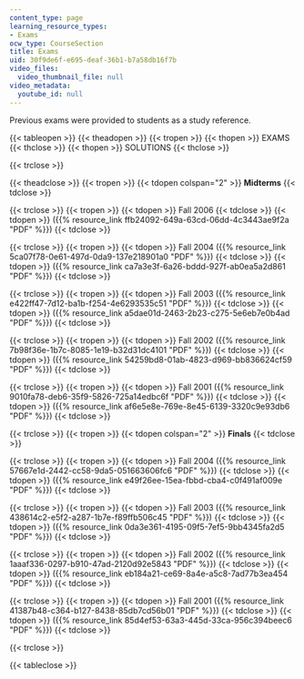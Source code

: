 ```yaml
---
content_type: page
learning_resource_types:
- Exams
ocw_type: CourseSection
title: Exams
uid: 30f9de6f-e695-deaf-36b1-b7a58db16f7b
video_files:
  video_thumbnail_file: null
video_metadata:
  youtube_id: null
---
```


Previous exams were provided to students as a study reference.

{{< tableopen >}}
{{< theadopen >}}
{{< tropen >}}
{{< thopen >}}
EXAMS
{{< thclose >}}
{{< thopen >}}
SOLUTIONS
{{< thclose >}}

{{< trclose >}}

{{< theadclose >}}
{{< tropen >}}
{{< tdopen colspan="2" >}}
**Midterms**
{{< tdclose >}}

{{< trclose >}}
{{< tropen >}}
{{< tdopen >}}
Fall 2006
{{< tdclose >}}
{{< tdopen >}}
({{% resource_link ffb24092-649a-63cd-06dd-4c3443ae9f2a "PDF" %}})
{{< tdclose >}}

{{< trclose >}}
{{< tropen >}}
{{< tdopen >}}
Fall 2004 ({{% resource_link 5ca07f78-0e61-497d-0da9-137e218901a0 "PDF" %}})
{{< tdclose >}}
{{< tdopen >}}
({{% resource_link ca7a3e3f-6a26-bddd-927f-ab0ea5a2d861 "PDF" %}})
{{< tdclose >}}

{{< trclose >}}
{{< tropen >}}
{{< tdopen >}}
Fall 2003 ({{% resource_link e422ff47-7d12-ba1b-f254-4e6293535c51 "PDF" %}})
{{< tdclose >}}
{{< tdopen >}}
({{% resource_link a5dae01d-2463-2b23-c275-5e6eb7e0b4ad "PDF" %}})
{{< tdclose >}}

{{< trclose >}}
{{< tropen >}}
{{< tdopen >}}
Fall 2002 ({{% resource_link 7b98f36e-1b7c-8085-1e19-b32d31dc4101 "PDF" %}})
{{< tdclose >}}
{{< tdopen >}}
({{% resource_link 54259bd8-01ab-4823-d969-bb836624cf59 "PDF" %}})
{{< tdclose >}}

{{< trclose >}}
{{< tropen >}}
{{< tdopen >}}
Fall 2001 ({{% resource_link 9010fa78-deb6-35f9-5826-725a14edbc6f "PDF" %}})
{{< tdclose >}}
{{< tdopen >}}
({{% resource_link af6e5e8e-769e-8e45-6139-3320c9e93db6 "PDF" %}})
{{< tdclose >}}

{{< trclose >}}
{{< tropen >}}
{{< tdopen colspan="2" >}}
**Finals**
{{< tdclose >}}

{{< trclose >}}
{{< tropen >}}
{{< tdopen >}}
Fall 2004 ({{% resource_link 57667e1d-2442-cc58-9da5-051663606fc6 "PDF" %}})
{{< tdclose >}}
{{< tdopen >}}
({{% resource_link e49f26ee-15ea-fbbd-cba4-c0f491af009e "PDF" %}})
{{< tdclose >}}

{{< trclose >}}
{{< tropen >}}
{{< tdopen >}}
Fall 2003 ({{% resource_link 438614c2-e5f2-a287-1b7e-f89ffb506c45 "PDF" %}})
{{< tdclose >}}
{{< tdopen >}}
({{% resource_link 0da3e361-4195-09f5-7ef5-9bb4345fa2d5 "PDF" %}})
{{< tdclose >}}

{{< trclose >}}
{{< tropen >}}
{{< tdopen >}}
Fall 2002 ({{% resource_link 1aaaf336-0297-b910-47ad-2120d92e5843 "PDF" %}})
{{< tdclose >}}
{{< tdopen >}}
({{% resource_link eb184a21-ce69-8a4e-a5c8-7ad77b3ea454 "PDF" %}})
{{< tdclose >}}

{{< trclose >}}
{{< tropen >}}
{{< tdopen >}}
Fall 2001 ({{% resource_link 41387b48-c364-b127-8438-85db7cd56b01 "PDF" %}})
{{< tdclose >}}
{{< tdopen >}}
({{% resource_link 85d4ef53-63a3-445d-33ca-956c394beec6 "PDF" %}})
{{< tdclose >}}

{{< trclose >}}

{{< tableclose >}}